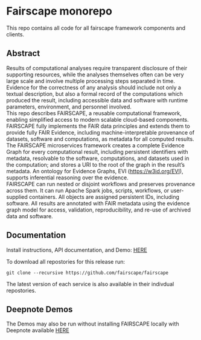 # Fairscape monorepo

This repo contains all code for all fairscape framework components and clients.


## Abstract 
Results of computational analyses require transparent disclosure of their supporting resources, while the analyses themselves often can be very large scale and involve multiple processing steps separated in time. Evidence for the correctness of any analysis should include not only a textual description, but also a formal record of the computations which produced the result, including accessible data and software with runtime parameters, environment, and personnel involved.  
This repo describes FAIRSCAPE, a reusable computational framework, enabling simplified access to modern scalable cloud-based components. FAIRSCAPE fully implements the FAIR data principles and extends them to provide fully FAIR Evidence, including machine-interpretable provenance of datasets, software and computations, as metadata for all computed results.  
The FAIRSCAPE microservices framework creates a complete Evidence Graph for every computational result, including persistent identifiers with metadata, resolvable to the software, computations, and datasets used in the computation; and stores a URI to the root of the graph in the result’s metadata. An ontology for Evidence Graphs, EVI (https://w3id.org/EVI), supports inferential reasoning over the evidence.  
FAIRSCAPE can run nested or disjoint workflows and preserves provenance across them. It can run Apache Spark jobs, scripts, workflows, or user-supplied containers. All objects are assigned persistent IDs, including software. All results are annotated with FAIR metadata using the evidence graph model for access, validation, reproducibility, and re-use of archived data and software. 

## Documentation

Install instructions, API documentation, and Demo: [HERE](https://fairscape.github.io/)

To download all repostories for this release run:

```shell
git clone --recursive https://github.com/fairscape/fairscape
```

The latest version of each service is also available in their indivdual repostories. 

## Deepnote Demos

The Demos may also be run without installing FAIRSCAPE locally with Deepnote available [HERE](https://deepnote.com/project/Spark-Demo-vDQIIg6CQmi3jnX_N_GYNw/%2FSpark-Demo%2FKubernetes%20Demo-Client.ipynb)
